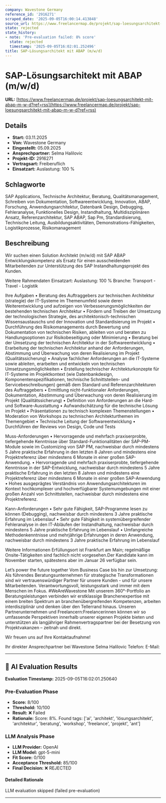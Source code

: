 ```yaml
---
company: Wavestone Germany
reference_id: '2916271'
scraped_date: '2025-09-05T16:00:14.413848'
source_url: https://www.freelancermap.de/projekt/sap-loesungsarchitekt-mit-abap-m-w-d?ref=rss
state: rejected
state_history:
- note: 'Pre-evaluation failed: 8% score'
  state: rejected
  timestamp: '2025-09-05T16:02:01.252496'
title: SAP-Lösungsarchitekt mit ABAP (m/w/d)
---
```



# SAP-Lösungsarchitekt mit ABAP (m/w/d)
**URL:** [https://www.freelancermap.de/projekt/sap-loesungsarchitekt-mit-abap-m-w-d?ref=rss](https://www.freelancermap.de/projekt/sap-loesungsarchitekt-mit-abap-m-w-d?ref=rss)
## Details
- **Start:** 03.11.2025
- **Von:** Wavestone Germany
- **Eingestellt:** 05.09.2025
- **Ansprechpartner:** Selma Halilovic
- **Projekt-ID:** 2916271
- **Vertragsart:** Freiberuflich
- **Einsatzart:** Auslastung: 100 %

## Schlagworte
SAP Applications, Technische Architektur, Beratung, Qualitätsmanagement, Schreiben von Dokumentation, Softwareentwicklung, Innovation, ABAP, Forschung, Anwendungsarchitektur, Datenbank Design, Debugging, Fehleranalyse, Funktionelles Design, Instandhaltung, Multidisziplinären Ansatz, Referenzarchitektur, SAP ABAP, Sap Pm, Standardisierung, Technische Leitung, Ausbildungsaktivitäten, Demonstrations-Fähigkeiten, Logistikprozesse, Risikomanagement

## Beschreibung
Wir suchen einen Solution Architekt (m/w/d) mit SAP ABAP Entwicklungskompetenz als Ersatz für einen ausscheidenden Mitarbeitenden zur Unterstützung des SAP Instandhaltungsprojekt des Kunden.

Weitere Rahmendaten
Einsatzart:
Auslastung: 100 %
Branche: Transport - Travel - Logistik

Ihre Aufgaben
• Beratung des Auftraggebers zur technischen Architektur (strategie) der IT-Systeme im Themenumfeld sowie deren Weiterentwicklung und aufzeigen von Verbesserungsmöglichkeiten der bestehenden technischen Architektur
• Fördern und Treiben der Umsetzung der technologischen Strategie, des architektonisch-technischen Wissensaustauschs und der Innovation und Standardisierung im Projekt
• Durchführung des Risikomanagements durch Bewertung und Dokumentation von technischen Risiken, ableiten von und beraten zu Handlungsoptionen zur Risikobeseitigung oder Minimierung
• Beratung bei der Umsetzung der technischen Architektur in der Softwareentwicklung
• Erarbeitung der technischen Architektur anhand der Anforderungen, Abstimmung und Überwachung von deren Realisierung im Projekt (Qualitätssicherung)
• Analyse fachlicher Anforderungen an die IT-Systeme sowie ableiten, erarbeiten und entwickeln von technischen Umsetzungsmöglichkeiten
• Erstellung technischer Architekturkonzepte für IT-Systeme im Projektkontext (wie Datenbankdesign, Komponentenspezifikationen, technische Schnittstellen- und Servicebeschreibungen) gemäß dem Standard und Referenzarchitekturen des Auftraggebers
• Ermittlung nicht-funktionaler Anforderungen, Dokumentation, Abstimmung und Überwachung von deren Realisierung im Projekt (Qualitätssicherung)
• Definition von Anforderungen an die Hard- und Software-Ausstattung
• Aufwandschätzung für die technische Lösung im Projekt
• Präsentationen zu technisch komplexen Themenstellungen
• Moderation von Workshops zu technischen Architekturthemen im Themengebiet
• Technische Leitung der Softwareentwicklung
• Durchführen der Reviews von Design, Code und Tests

Muss-Anforderungen
• Hervorragende und mehrfach praxiserprobte, tiefergehende Kenntnisse über Standard-Funktionalitäten der SAP-PM-Module sowie im Customizing von SAP PM, nachweisbar durch mindestens 5 Jahre praktische Erfahrung in den letzten 8 Jahren und mindestens eine Projektreferenz über mindestens 6 Monate in einer großen SAP-Anwendung.
• Hervorragende und mehrfach praxiserprobte, tiefergehende Kenntnisse in der SAP-Entwicklung, nachweisbar durch mindestens 5 Jahre praktische Erfahrung in den letzten 8 Jahren und mindestens eine Projektreferenz über mindestens 6 Monate in einer großen SAP-Anwendung
• Hohes ausgeprägtes Verständnis von Anwendungsarchitekturen im Kontext hochkomplexer und hochverfügbarer Systemumgebungen mit einer großen Anzahl von Schnittstellen, nachweisbar durch mindestens eine Projektreferenz.

Kann-Anforderungen
• Sehr gute Fähigkeit, SAP-Programme lesen zu können (Debugging), nachweisbar durch mindestens 3 Jahre praktische Erfahrung im Lebenslauf
• Sehr gute Fähigkeit in systemübergreifender Fehleranalyse in den IT-Abläufen der Instandhaltung, nachweisbar durch mindestens 5 Jahre praktische Erfahrung im Lebenslauf
• Umfangreiche Methodenkenntnisse und mehrjährige Erfahrungen in deren Anwendung, nachweisbar durch mindestens 3 Jahre praktische Erfahrung im Lebenslauf

Weitere Informationen
Erfüllungsort ist Frankfurt am Main; regelmäßige Onsite-Tätigkeiten sind fachlich nicht vorgesehen.Der Kandidate kann im November starten, spätestens aber im Januar 26 verfügbar sein.

Let’s power the future together
Vom Business Case bis hin zur Umsetzung: Als führendes Beratungsunternehmen für strategische Transformationen sind wir vertrauenswürdiger Partner für unsere Kunden - und für unsere Mitarbeitenden. Verantwortungsvoll, leistungsstark und immer mit dem Menschen im Fokus. #WeAreWavestone
Mit unserem 360°-Portfolio an Beratungsleistungen verbinden wir erstklassige Branchenexpertise mit einem breiten Spektrum an branchenübergreifenden Kompetenzen, arbeiten interdisziplinär und denken über den Tellerrand hinaus. Unseren Partnerunternehmen und Freelancern:Freelancerinnen können wir so umfassende Perspektiven innerhalb unserer eigenen Projekte bieten und unterstützen als langjähriger Rahmenvertragspartner bei der Besetzung von Projektvakanzen – zeitnah und direkt.

Wir freuen uns auf Ihre Kontaktaufnahme!

Ihr direkter Ansprechpartner bei Wavestone
Selma Halilovic
Telefon:
E-Mail:

---

## 🤖 AI Evaluation Results

**Evaluation Timestamp:** 2025-09-05T16:02:01.250640

### Pre-Evaluation Phase
- **Score:** 8/100
- **Threshold:** 10/100
- **Result:** ❌ Failed
- **Rationale:** Score: 8%. Found tags: ['ai', 'architekt', 'lösungsarchitekt', 'architektur', 'beratung', 'workshop', 'freelance', 'projekt', 'ant']

### LLM Analysis Phase
- **LLM Provider:** OpenAI
- **LLM Model:** gpt-5-mini
- **Fit Score:** 0/100
- **Acceptance Threshold:** 85/100
- **Final Decision:** ❌ REJECTED

#### Detailed Rationale
LLM evaluation skipped (failed pre-evaluation)

---
